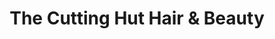 ---
title: "The Cutting Hut Hair & Beauty"
url: /kirkpatrick-fleming/the-cutting-hut-hair-und-beauty/
shop: Kosmetik
---